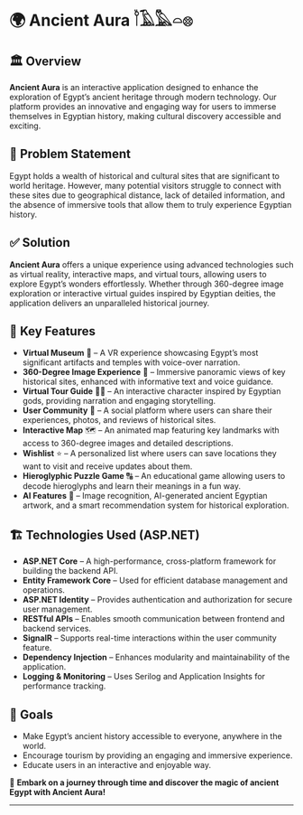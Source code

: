 # 🌍 Ancient Aura 𓎘𓄿𓅓𓏏𓊖  

## 🏛️ Overview  
**Ancient Aura** is an interactive application designed to enhance the exploration of Egypt’s ancient heritage through modern technology. Our platform provides an innovative and engaging way for users to immerse themselves in Egyptian history, making cultural discovery accessible and exciting.  

## 🛑 Problem Statement  
Egypt holds a wealth of historical and cultural sites that are significant to world heritage. However, many potential visitors struggle to connect with these sites due to geographical distance, lack of detailed information, and the absence of immersive tools that allow them to truly experience Egyptian history.  

## ✅ Solution  
**Ancient Aura** offers a unique experience using advanced technologies such as virtual reality, interactive maps, and virtual tours, allowing users to explore Egypt’s wonders effortlessly. Whether through 360-degree image exploration or interactive virtual guides inspired by Egyptian deities, the application delivers an unparalleled historical journey.  

## 🎯 Key Features  
- **Virtual Museum** 🏺 – A VR experience showcasing Egypt’s most significant artifacts and temples with voice-over narration.  
- **360-Degree Image Experience** 🏰 – Immersive panoramic views of key historical sites, enhanced with informative text and voice guidance.  
- **Virtual Tour Guide** 👳‍♂️ – An interactive character inspired by Egyptian gods, providing narration and engaging storytelling.  
- **User Community** 👥 – A social platform where users can share their experiences, photos, and reviews of historical sites.  
- **Interactive Map** 🗺️ – An animated map featuring key landmarks with access to 360-degree images and detailed descriptions.  
- **Wishlist** ⭐ – A personalized list where users can save locations they want to visit and receive updates about them.  
- **Hieroglyphic Puzzle Game** 🔠 – An educational game allowing users to decode hieroglyphs and learn their meanings in a fun way.  
- **AI Features** 🤖 – Image recognition, AI-generated ancient Egyptian artwork, and a smart recommendation system for historical exploration.  

## 🏗️ Technologies Used (ASP.NET)  
- **ASP.NET Core** – A high-performance, cross-platform framework for building the backend API.  
- **Entity Framework Core** – Used for efficient database management and operations.  
- **ASP.NET Identity** – Provides authentication and authorization for secure user management.  
- **RESTful APIs** – Enables smooth communication between frontend and backend services.  
- **SignalR** – Supports real-time interactions within the user community feature.  
- **Dependency Injection** – Enhances modularity and maintainability of the application.  
- **Logging & Monitoring** – Uses Serilog and Application Insights for performance tracking.  

## 📌 Goals  
- Make Egypt’s ancient history accessible to everyone, anywhere in the world.  
- Encourage tourism by providing an engaging and immersive experience.  
- Educate users in an interactive and enjoyable way.  

🚀 **Embark on a journey through time and discover the magic of ancient Egypt with Ancient Aura!**  

---  

 
